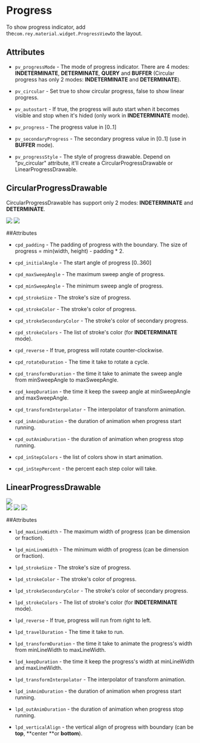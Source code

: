 Progress
=====================

  To show progress indicator, add the`com.rey.material.widget.ProgressView`to the layout.

Attributes
------------

* `pv_progressMode` - The mode of progress indicator. There are 4 modes: **INDETERMINATE**, **DETERMINATE**, **QUERY** and **BUFFER** (Circular progress has only 2 modes: **INDETERMINATE** and **DETERMINATE**).

* `pv_circular` - Set true to show circular progress, false to show linear progress.

* `pv_autostart` - If true, the progress will auto start when it becomes visible and stop when it's hided (only work in **INDETERMINATE** mode).

* `pv_progress` - The progress value in [0..1]

* `pv_secondaryProgress` - The secondary progress value in [0..1] (use in **BUFFER** mode).

* `pv_progressStyle` - The style of progress drawable. Depend on "pv_circular" attribute, it'll create a CircularProgressDrawable or LinearProgressDrawable.


CircularProgressDrawable
--------------------------
  CircularProgressDrawable has support only 2 modes: **INDETERMINATE** and **DETERMINATE**.

![](https://github.com/rey5137/Material/blob/master/image/progress_circular_indeterminate.gif)  ![](https://github.com/rey5137/Material/blob/master/image/progress_circular_determinate.gif)

##Attributes

* `cpd_padding` - The padding of progress with the boundary. The size of progress = min(width, height) - padding * 2.

* `cpd_initialAngle` - The start angle of progress [0..360]

* `cpd_maxSweepAngle` - The maximum sweep angle of progress.

* `cpd_minSweepAngle` - The minimum sweep angle of progress.

* `cpd_strokeSize` - The stroke's size of progress.

* `cpd_strokeColor` - The stroke's color of progress.

* `cpd_strokeSecondaryColor` - The stroke's color of secondary progress.

* `cpd_strokeColors` - The list of stroke's color (for **INDETERMINATE** mode).

* `cpd_reverse` - If true, progress will rotate counter-clockwise.

* `cpd_rotateDuration` - The time it take to rotate a cycle.

* `cpd_transformDuration` - the time it take to animate the sweep angle from minSweepAngle to maxSweepAngle.

* `cpd_keepDuration` - the time it keep the sweep angle at minSweepAngle and maxSweepAngle.

* `cpd_transformInterpolator` - The interpolator of transform animation.

* `cpd_inAnimDuration` - the duration of animation when progress start running.

* `cpd_outAnimDuration` - the duration of animation when progress stop running.

* `cpd_inStepColors` - the list of colors show in start animation.

* `cpd_inStepPercent` - the percent each step color will take.


LinearProgressDrawable
--------------------------

![](https://github.com/rey5137/Material/blob/master/image/progress_linear_indeterminate.gif)  
![](https://github.com/rey5137/Material/blob/master/image/progress_linear_determinate.gif)
![](https://github.com/rey5137/Material/blob/master/image/progress_linear_query.gif)
![](https://github.com/rey5137/Material/blob/master/image/progress_linear_buffer.gif)

##Attributes

* `lpd_maxLineWidth` - The maximum width of progress (can be dimension or fraction).

* `lpd_minLineWidth` - The minimum width of progress (can be dimension or fraction).

* `lpd_strokeSize` - The stroke's size of progress.

* `lpd_strokeColor` - The stroke's color of progress.

* `lpd_strokeSecondaryColor` - The stroke's color of secondary progress.

* `lpd_strokeColors` - The list of stroke's color (for **INDETERMINATE** mode).

* `lpd_reverse` - If true, progress will run from right to left.

* `lpd_travelDuration` - The time it take to run.

* `lpd_transformDuration` - the time it take to animate the progress's width from minLineWidth to maxLineWidth.

* `lpd_keepDuration` - the time it keep the progress's width at minLineWidth and maxLineWidth.

* `lpd_transformInterpolator` - The interpolator of transform animation.

* `lpd_inAnimDuration` - the duration of animation when progress start running.

* `lpd_outAnimDuration` - the duration of animation when progress stop running.

* `lpd_verticalAlign` - the vertical align of progress with boundary (can be **top**, **center **or **bottom**).
